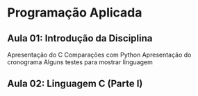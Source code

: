 # Programação Aplicada

## Aula 01: Introdução da Disciplina
Apresentação do C
Comparações com Python
Apresentação do cronograma
Alguns testes para mostrar linguagem

## Aula 02: Linguagem C (Parte I) 
